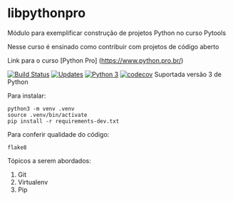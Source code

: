 # libpythonpro
Módulo para exemplificar construção de projetos Python no curso Pytools

Nesse curso é ensinado como contribuir com projetos de código aberto

Link para o curso [Python Pro] (https://www.python.pro.br/)

[![Build Status](https://app.travis-ci.com/isaacmarquetti/libpythonpro.svg?branch=main)](https://app.travis-ci.com/isaacmarquetti/libpythonpro)
[![Updates](https://pyup.io/repos/github/isaacmarquetti/libpythonpro/shield.svg)](https://pyup.io/repos/github/isaacmarquetti/libpythonpro/)
[![Python 3](https://pyup.io/repos/github/isaacmarquetti/libpythonpro/python-3-shield.svg)](https://pyup.io/repos/github/isaacmarquetti/libpythonpro/)
[![codecov](https://codecov.io/gh/isaacmarquetti/libpythonpro/branch/main/graph/badge.svg?token=I20ACYEH9A)](https://codecov.io/gh/isaacmarquetti/libpythonpro)
Suportada versão 3 de Python

Para instalar:
```console
python3 -m venv .venv
source .venv/bin/activate
pip install -r requirements-dev.txt
```

Para conferir qualidade do código:

```console
flake8
```

Tópicos a serem abordados:
1. Git
2. Virtualenv
3. Pip